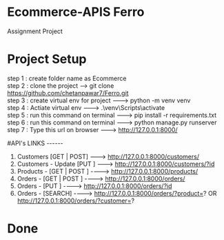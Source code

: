 # Ecommerce-APIS Ferro 
Assignment Project 

# Project Setup 
step 1 : create folder name as Ecommerce <br>
step 2 : clone the project --> git clone https://github.com/chetanpawar7/Ferro.git  <br>
step 3 : create virtual env for project ---> python -m venv venv  <br>
step 4 : Actiate virtual env ---> .\venv\Scripts\activate  <br>
step 5 : run this command on terminal ---> pip install -r requirements.txt <br>
step 6 : run this command on terminal ---> python manage.py runserver  <br>
step 7 : Type this url on browser ---> http://127.0.0.1:8000/ <br>

#API's LINKS ------
1. Customers [GET | POST] --->   http://127.0.0.1:8000/customers/      
2. Customers - Update [PUT ] --->   http://127.0.0.1:8000/customers/?id
3. Products - [GET | POST ] ---->  http://127.0.0.1:8000/products/     
4. Orders - [GET | POST ] ---->  http://127.0.0.1:8000/orders/     
5. Orders - [PUT ] ---->  http://127.0.0.1:8000/orders/?id
6. Orders - [SEARCH] ---->  http://127.0.0.1:8000/orders/?product=? OR http://127.0.0.1:8000/orders/?customer=?
    


# Done
